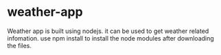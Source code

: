 # weather-app
Weather app is built using nodejs. it can be used to get weather related infomation. use npm install to install the node modules after downloading the files.
